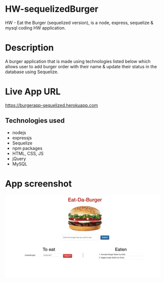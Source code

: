 # HW-sequelizedBurger
HW - Eat the Burger (sequelized version), is a node, express, sequelize &amp; mysql coding HW application.

# Description
A burger application that is made using technologies listed below which allows user to add burger order with their name & update their status in the database using Sequelize.

# Live App URL
https://burgerapp-sequelized.herokuapp.com

## Technologies used
 - nodejs
 - expressjs
 - Sequelize
 - npm packages
 - HTML, CSS, JS
 - jQuery
 - MySQL

# App screenshot
 ![Screenshot](screenshot.png)